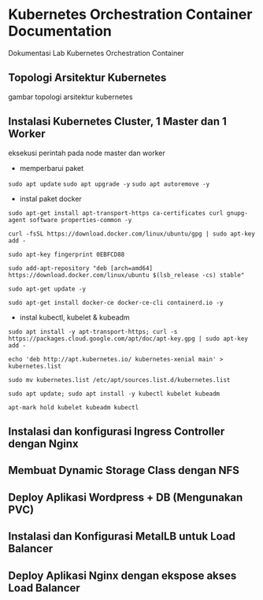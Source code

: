 # Kubernetes Orchestration Container Documentation

Dokumentasi Lab Kubernetes Orchestration Container

## Topologi Arsitektur Kubernetes
  
  gambar topologi arsitektur kubernetes

## Instalasi Kubernetes Cluster, 1 Master dan 1 Worker

  eksekusi perintah pada node master dan worker
  
  - memperbarui paket
  
  `sudo apt update` `sudo apt upgrade -y` `sudo apt autoremove -y`
  
  - instal paket docker
  
  `sudo apt-get install apt-transport-https ca-certificates curl gnupg-agent software properties-common -y`
  
  `curl -fsSL https://download.docker.com/linux/ubuntu/gpg | sudo apt-key add -`
  
  `sudo apt-key fingerprint 0EBFCD88`
  
  `sudo add-apt-repository "deb [arch=amd64] https://download.docker.com/linux/ubuntu $(lsb_release -cs) stable"`
  
  `sudo apt-get update -y`
  
  `sudo apt-get install docker-ce docker-ce-cli containerd.io -y`
 
  - instal kubectl, kubelet & kubeadm

  `sudo apt install -y apt-transport-https; curl -s https://packages.cloud.google.com/apt/doc/apt-key.gpg | sudo apt-key add -`

  `echo 'deb http://apt.kubernetes.io/ kubernetes-xenial main' > kubernetes.list`

  `sudo mv kubernetes.list /etc/apt/sources.list.d/kubernetes.list`
  
  `sudo apt update; sudo apt install -y kubectl kubelet kubeadm`
  
  `apt-mark hold kubelet kubeadm kubectl`
  
  
  
## Instalasi dan konfigurasi Ingress Controller dengan Nginx

## Membuat Dynamic Storage Class dengan NFS

## Deploy Aplikasi Wordpress + DB (Mengunakan PVC)

## Instalasi dan Konfigurasi MetalLB untuk Load Balancer

## Deploy Aplikasi Nginx dengan ekspose akses Load Balancer

